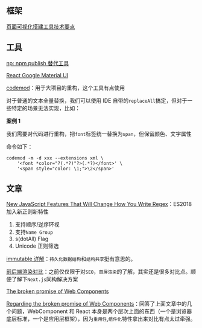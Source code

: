 ## 框架

[页面可视化搭建工具技术要点](https://mp.weixin.qq.com/s/90JJAFhGokKmicOQZxdAGg)

## 工具

[np: npm publish 替代工具](https://github.com/sindresorhus/np)

[React Google Material UI](https://github.com/mui-org/material-ui)

[codemod](https://github.com/facebook/codemod)：用于大项目的重构，这个工具有点使用

对于普通的文本全量替换，我们可以使用 IDE 自带的`replaceAll`搞定，但对于一些特定的场景无法实现，比如：

**案例 1**

我们需要对代码进行重构，把`font`标签统一替换为`span`，但保留颜色、文字属性

命令如下：

```
codemod -m -d xxx --extensions xml \
    '<font *color="?(.*?)"?>(.*?)</font>' \
    '<span style="color: \1;">\2</span>'
```

## 文章

[New JavaScript Features That Will Change How You Write Regex](https://www.smashingmagazine.com/2019/02/regexp-features-regular-expressions/#lookbehind-assertions)：ES2018 加入新正则新特性

1. 支持顺序/逆序环视
2. 支持`Name Group`
3. s(dotAll) Flag
4. Unicode 正则筛选

[immutable 详解](https://github.com/camsong/blog/issues/3)：`持久化数据结构`和`结构共享`挺有意思的。

[前后端渲染对比](https://medium.freecodecamp.org/heres-why-client-side-rendering-won-46a349fadb52)：之前仅仅限于对`SEO`，`首屏渲染`的了解，其实还是很多对比点。顺便了解下`Next.js`同构解决方案

[The broken promise of Web Components](https://dmitriid.com/blog/2017/03/the-broken-promise-of-web-components/)

[Regarding the broken promise of Web Components](https://robdodson.me/regarding-the-broken-promise-of-web-components/)：回答了上面文章中的几个问题，WebComponent 和 React 本身是两个层次上面的东西（一个是浏览器底层标准，一个是应用层框架），因为`重用性`,`组件化`特性拿出来对比有点太过牵强。
